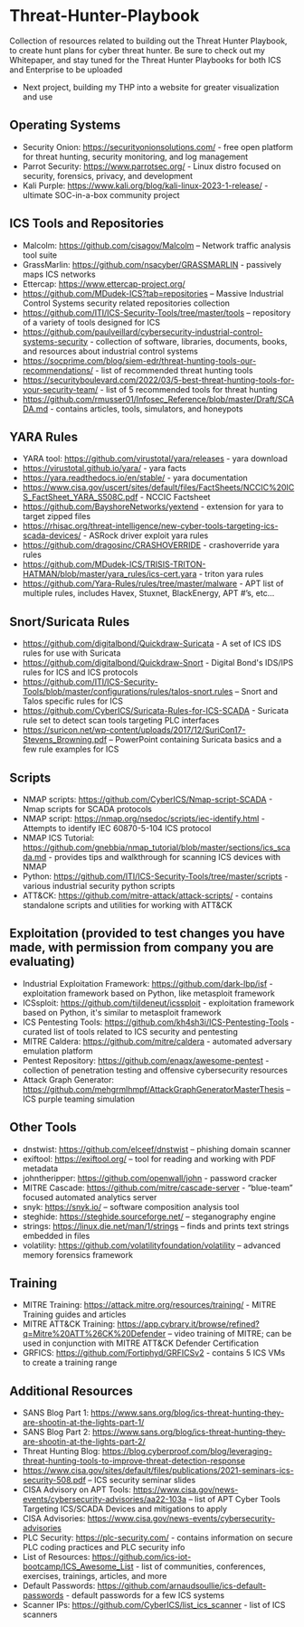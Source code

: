 # Threat-Hunter-Playbook
Collection of resources related to building out the Threat Hunter Playbook, to create hunt plans for cyber threat hunter. Be sure to check out my Whitepaper, and stay tuned for the Threat Hunter Playbooks for both ICS and Enterprise to be uploaded
- Next project, building my THP into a website for greater visualization and use

## Operating Systems
- Security Onion: https://securityonionsolutions.com/ - free open platform for threat hunting, security monitoring, and log management
- Parrot Security: https://www.parrotsec.org/ - Linux distro focused on security, forensics, privacy, and development
- Kali Purple: https://www.kali.org/blog/kali-linux-2023-1-release/ - ultimate SOC-in-a-box community project

## ICS Tools and Repositories
- Malcolm: https://github.com/cisagov/Malcolm – Network traffic analysis tool suite
- GrassMarlin: https://github.com/nsacyber/GRASSMARLIN - passively maps ICS networks
- Ettercap: https://www.ettercap-project.org/
- https://github.com/MDudek-ICS?tab=repositories – Massive Industrial Control Systems security related repositories collection
- https://github.com/ITI/ICS-Security-Tools/tree/master/tools – repository of a variety of tools designed for ICS
- https://github.com/paulveillard/cybersecurity-industrial-control-systems-security - collection of software, libraries, documents, books, and resources about industrial control systems
- https://socprime.com/blog/siem-edr/threat-hunting-tools-our-recommendations/ - list of recommended threat hunting tools
- https://securityboulevard.com/2022/03/5-best-threat-hunting-tools-for-your-security-team/ - list of 5 recommended tools for threat hunting
- https://github.com/rmusser01/Infosec_Reference/blob/master/Draft/SCADA.md - contains articles, tools, simulators, and honeypots

## YARA Rules
- YARA tool: https://github.com/virustotal/yara/releases - yara download
- https://virustotal.github.io/yara/ - yara facts
- https://yara.readthedocs.io/en/stable/ - yara documentation
- https://www.cisa.gov/uscert/sites/default/files/FactSheets/NCCIC%20ICS_FactSheet_YARA_S508C.pdf - NCCIC Factsheet
- https://github.com/BayshoreNetworks/yextend - extension for yara to target zipped files
- https://rhisac.org/threat-intelligence/new-cyber-tools-targeting-ics-scada-devices/ - ASRock driver exploit yara rules
- https://github.com/dragosinc/CRASHOVERRIDE - crashoverride yara rules
- https://github.com/MDudek-ICS/TRISIS-TRITON-HATMAN/blob/master/yara_rules/ics-cert.yara - triton yara rules
- https://github.com/Yara-Rules/rules/tree/master/malware - APT list of multiple rules, includes Havex, Stuxnet, BlackEnergy, APT #’s, etc…

## Snort/Suricata Rules
- https://github.com/digitalbond/Quickdraw-Suricata - A set of ICS IDS rules for use with Suricata
- https://github.com/digitalbond/Quickdraw-Snort - Digital Bond's IDS/IPS rules for ICS and ICS protocols
- https://github.com/ITI/ICS-Security-Tools/blob/master/configurations/rules/talos-snort.rules – Snort and Talos specific rules for ICS
- https://github.com/CyberICS/Suricata-Rules-for-ICS-SCADA - Suricata rule set to detect scan tools targeting PLC interfaces
- https://suricon.net/wp-content/uploads/2017/12/SuriCon17-Stevens_Browning.pdf – PowerPoint containing Suricata basics and a few rule examples for ICS

## Scripts
- NMAP scripts: https://github.com/CyberICS/Nmap-script-SCADA - Nmap scripts for SCADA protocols
- NMAP script: https://nmap.org/nsedoc/scripts/iec-identify.html - Attempts to identify IEC 60870-5-104 ICS protocol
- NMAP ICS Tutorial: https://github.com/gnebbia/nmap_tutorial/blob/master/sections/ics_scada.md - provides tips and walkthrough for scanning ICS devices with NMAP
- Python: https://github.com/ITI/ICS-Security-Tools/tree/master/scripts - various industrial security python scripts
- ATT&CK: https://github.com/mitre-attack/attack-scripts/ - contains standalone scripts and utilities for working with ATT&CK

## Exploitation (provided to test changes you have made, with permission from company you are evaluating)
- Industrial Exploitation Framework: https://github.com/dark-lbp/isf - exploitation framework based on Python, like metasploit framework
- ICSsploit: https://github.com/tijldeneut/icssploit - exploitation framework based on Python, it's similar to metasploit framework
- ICS Pentesting Tools: https://github.com/kh4sh3i/ICS-Pentesting-Tools - curated list of tools related to ICS security and pentesting
- MITRE Caldera: https://github.com/mitre/caldera - automated adversary emulation platform
- Pentest Repository: https://github.com/enaqx/awesome-pentest - collection of penetration testing and offensive cybersecurity resources
- Attack Graph Generator: https://github.com/mehgrmlhmpf/AttackGraphGeneratorMasterThesis – ICS purple teaming simulation

## Other Tools
- dnstwist: https://github.com/elceef/dnstwist – phishing domain scanner
- exiftool: https://exiftool.org/ – tool for reading and working with PDF metadata 
- johntheripper: https://github.com/openwall/john - password cracker
- MITRE Cascade: https://github.com/mitre/cascade-server - “blue-team” focused automated analytics server
- snyk: https://snyk.io/ – software composition analysis tool
- steghide: https://steghide.sourceforge.net/ – steganography engine
- strings: https://linux.die.net/man/1/strings – finds and prints text strings embedded in files
- volatility: https://github.com/volatilityfoundation/volatility – advanced memory forensics framework

## Training
- MITRE Training: https://attack.mitre.org/resources/training/ - MITRE Training guides and articles
- MITRE ATT&CK Training: https://app.cybrary.it/browse/refined?q=Mitre%20ATT%26CK%20Defender – video training of MITRE; can be used in conjunction with MITRE ATT&CK Defender Certification
- GRFICS: https://github.com/Fortiphyd/GRFICSv2 - contains 5 ICS VMs to create a training range 

## Additional Resources
- SANS Blog Part 1: https://www.sans.org/blog/ics-threat-hunting-they-are-shootin-at-the-lights-part-1/
- SANS Blog Part 2: https://www.sans.org/blog/ics-threat-hunting-they-are-shootin-at-the-lights-part-2/
- Threat Hunting Blog: https://blog.cyberproof.com/blog/leveraging-threat-hunting-tools-to-improve-threat-detection-response
- https://www.cisa.gov/sites/default/files/publications/2021-seminars-ics-security-508.pdf – ICS security seminar slides
- CISA Advisory on APT Tools: https://www.cisa.gov/news-events/cybersecurity-advisories/aa22-103a – list of APT Cyber Tools Targeting ICS/SCADA Devices and mitigations to apply
- CISA Advisories: https://www.cisa.gov/news-events/cybersecurity-advisories 
- PLC Security: https://plc-security.com/ - contains information on secure PLC coding practices and PLC security info
- List of Resources: https://github.com/ics-iot-bootcamp/ICS_Awesome_List - list of communities, conferences, exercises, trainings, articles, and more
- Default Passwords: https://github.com/arnaudsoullie/ics-default-passwords - default passwords for a few ICS systems
- Scanner IPs: https://github.com/CyberICS/list_ics_scanner - list of ICS scanners
